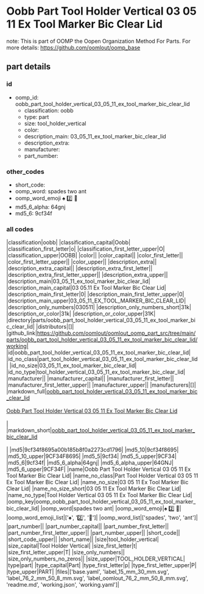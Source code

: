 # Oobb Part Tool Holder Vertical 03 05 11 Ex Tool Marker Bic Clear Lid  

note: This is part of OOMP the Oopen Organization Method For Parts. For more details: https://github.com/oomlout/oomp_base

##  part details





### id
* oomp_id: oobb_part_tool_holder_vertical_03_05_11_ex_tool_marker_bic_clear_lid
  * classification: oobb
  * type: part
  * size: tool_holder_vertical
  * color: 
  * description_main: 03_05_11_ex_tool_marker_bic_clear_lid
  * description_extra: 
  * manufacturer: 
  * part_number: 

### other_codes
* short_code: 
* oomp_word: spades two ant
* oomp_word_emoji :spades: :two: :ant:
* md5_6_alpha: 64gnj
* md5_6: 9cf34f

### all codes 
|classification|oobb|
|classification_capital|Oobb|
|classification_first_letter|o|
|classification_first_letter_upper|O|
|classification_upper|OOBB|
|color||
|color_capital||
|color_first_letter||
|color_first_letter_upper||
|color_upper||
|description_extra||
|description_extra_capital||
|description_extra_first_letter||
|description_extra_first_letter_upper||
|description_extra_upper||
|description_main|03_05_11_ex_tool_marker_bic_clear_lid|
|description_main_capital|03 05.11 Ex Tool Marker Bic Clear Lid|
|description_main_first_letter|0|
|description_main_first_letter_upper|0|
|description_main_upper|03_05_11_EX_TOOL_MARKER_BIC_CLEAR_LID|
|description_only_numbers|030511|
|description_only_numbers_short|31k|
|description_or_color|31k|
|description_or_color_upper|31K|
|directory|parts/oobb_part_tool_holder_vertical_03_05_11_ex_tool_marker_bic_clear_lid|
|distributors|[]|
|github_link|https://github.com/oomlout/oomlout_oomp_part_src/tree/main/parts/oobb_part_tool_holder_vertical_03_05_11_ex_tool_marker_bic_clear_lid/working|
|id|oobb_part_tool_holder_vertical_03_05_11_ex_tool_marker_bic_clear_lid|
|id_no_class|part_tool_holder_vertical_03_05_11_ex_tool_marker_bic_clear_lid|
|id_no_size|03_05_11_ex_tool_marker_bic_clear_lid|
|id_no_type|tool_holder_vertical_03_05_11_ex_tool_marker_bic_clear_lid|
|manufacturer||
|manufacturer_capital||
|manufacturer_first_letter||
|manufacturer_first_letter_upper||
|manufacturer_upper||
|manufacturers|[]|
|markdown_full|[oobb_part_tool_holder_vertical_03_05_11_ex_tool_marker_bic_clear_lid](https://github.com/oomlout/oomlout_oomp_part_src/tree/main/parts/oobb_part_tool_holder_vertical_03_05_11_ex_tool_marker_bic_clear_lid/working)<br>[](https://github.com/oomlout/oomlout_oomp_part_src/tree/main/parts/oobb_part_tool_holder_vertical_03_05_11_ex_tool_marker_bic_clear_lid/working)<br>[Oobb Part Tool Holder Vertical 03 05 11 Ex Tool Marker Bic Clear Lid](https://github.com/oomlout/oomlout_oomp_part_src/tree/main/parts/oobb_part_tool_holder_vertical_03_05_11_ex_tool_marker_bic_clear_lid/working)<br><br>|
|markdown_short|[oobb_part_tool_holder_vertical_03_05_11_ex_tool_marker_bic_clear_lid](https://github.com/oomlout/oomlout_oomp_part_src/tree/main/parts/oobb_part_tool_holder_vertical_03_05_11_ex_tool_marker_bic_clear_lid/working)<br><br>|
|md5|9cf34f8695a00b185b8f0a2273cd1796|
|md5_10|9cf34f8695|
|md5_10_upper|9CF34F8695|
|md5_5|9cf34|
|md5_5_upper|9CF34|
|md5_6|9cf34f|
|md5_6_alpha|64gnj|
|md5_6_alpha_upper|64GNJ|
|md5_6_upper|9CF34F|
|name|Oobb Part Tool Holder Vertical 03 05 11 Ex Tool Marker Bic Clear Lid|
|name_no_class|Part Tool Holder Vertical 03 05 11 Ex Tool Marker Bic Clear Lid|
|name_no_size|03 05 11 Ex Tool Marker Bic Clear Lid|
|name_no_size_short|03 05 11 Ex Tool Marker Bic Clear Lid|
|name_no_type|Tool Holder Vertical 03 05 11 Ex Tool Marker Bic Clear Lid|
|oomp_key|oomp_oobb_part_tool_holder_vertical_03_05_11_ex_tool_marker_bic_clear_lid|
|oomp_word|spades two ant|
|oomp_word_emoji|:spades: :two: :ant:|
|oomp_word_emoji_list|[':spades:', ':two:', ':ant:']|
|oomp_word_list|['spades', 'two', 'ant']|
|part_number||
|part_number_capital||
|part_number_first_letter||
|part_number_first_letter_upper||
|part_number_upper||
|short_code||
|short_code_upper||
|short_name||
|size|tool_holder_vertical|
|size_capital|Tool Holder Vertical|
|size_first_letter|t|
|size_first_letter_upper|T|
|size_only_numbers||
|size_only_numbers_no_zeros||
|size_upper|TOOL_HOLDER_VERTICAL|
|type|part|
|type_capital|Part|
|type_first_letter|p|
|type_first_letter_upper|P|
|type_upper|PART|
|files|['base.yaml', 'label_15_mm_30_mm.svg', 'label_76_2_mm_50_8_mm.svg', 'label_oomlout_76_2_mm_50_8_mm.svg', 'readme.md', 'working.json', 'working.yaml']|
